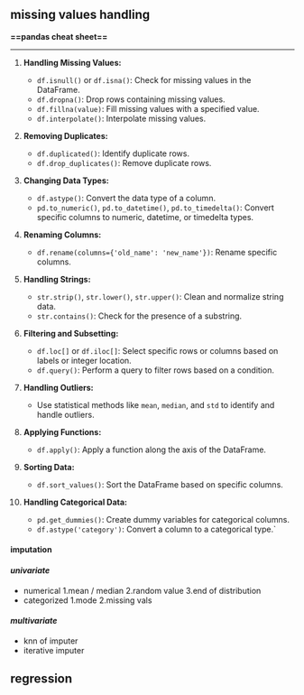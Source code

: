 
## **missing values handling** 

**==pandas cheat sheet==**

---
1. **Handling Missing Values:**
    
    - `df.isnull()` or `df.isna()`: Check for missing values in the DataFrame.
    - `df.dropna()`: Drop rows containing missing values.
    - `df.fillna(value)`: Fill missing values with a specified value.
    - `df.interpolate()`: Interpolate missing values.
2. **Removing Duplicates:**
    
    - `df.duplicated()`: Identify duplicate rows.
    - `df.drop_duplicates()`: Remove duplicate rows.
3. **Changing Data Types:**
    
    - `df.astype()`: Convert the data type of a column.
    - `pd.to_numeric()`, `pd.to_datetime()`, `pd.to_timedelta()`: Convert specific columns to numeric, datetime, or timedelta types.
4. **Renaming Columns:**
    
    - `df.rename(columns={'old_name': 'new_name'})`: Rename specific columns.
5. **Handling Strings:**
    
    - `str.strip()`, `str.lower()`, `str.upper()`: Clean and normalize string data.
    - `str.contains()`: Check for the presence of a substring.
6. **Filtering and Subsetting:**
    
    - `df.loc[]` or `df.iloc[]`: Select specific rows or columns based on labels or integer location.
    - `df.query()`: Perform a query to filter rows based on a condition.
7. **Handling Outliers:**
    
    - Use statistical methods like `mean`, `median`, and `std` to identify and handle outliers.
8. **Applying Functions:**
    
    - `df.apply()`: Apply a function along the axis of the DataFrame.
9. **Sorting Data:**
    
    - `df.sort_values()`: Sort the DataFrame based on specific columns.
10. **Handling Categorical Data:**
    
    - `pd.get_dummies()`: Create dummy variables for categorical columns.
    - `df.astype('category')`: Convert a column to a categorical type.`


#### imputation 

#### *univariate*
- numerical 1.mean / median
			2.random value
			3.end of distribution
- categorized 1.mode
			  2.missing vals
#### *multivariate*
- knn of imputer
- iterative imputer


## regression
